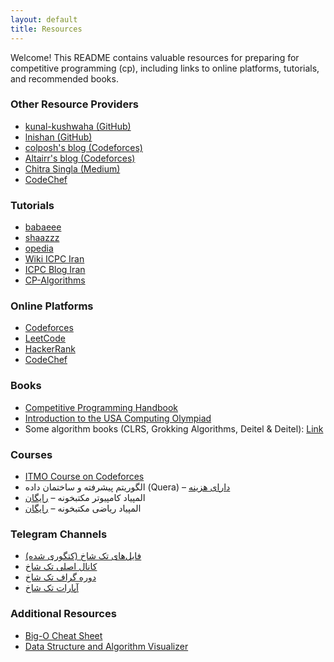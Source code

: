 ```yaml
---
layout: default
title: Resources
---
```


Welcome! This README contains valuable resources for preparing for competitive programming (cp), including links to online platforms, tutorials, and recommended books.

### Other Resource Providers
* [kunal-kushwaha (GitHub)](https://github.com/kunal-kushwaha/Competitive-Programming-Resources)
* [lnishan (GitHub)](https://github.com/lnishan/awesome-competitive-programming)
* [colposh's blog (Codeforces)](https://codeforces.com/blog/entry/109430)
* [Altairr's blog (Codeforces)](https://codeforces.com/blog/entry/111622)
* [Chitra Singla (Medium)](https://medium.com/codess-cafe/the-ultimate-guide-to-competitive-programming-7bde37b70f45)
* [CodeChef](https://www.codechef.com/resources-for-competitive-programming)

### Tutorials
* [babaeee](https://babaeee.ir/)
* [shaazzz](https://shaazzz.ir/)
* [opedia](https://opedia.ir/)
* [Wiki ICPC Iran](https://wiki.icpc.ir/)
* [ICPC Blog Iran](https://icpc.blog.ir/)
* [CP-Algorithms](https://cp-algorithms.com/)

### Online Platforms
* [Codeforces](https://codeforces.com/)
* [LeetCode](https://leetcode.com/)
* [HackerRank](https://www.hackerrank.com/)
* [CodeChef](https://www.codechef.com/)

### Books
* [Competitive Programming Handbook](https://github.com/ctrl-alt-Defeat-icpc/resource/releases/download/dl/cp-handbook.pdf)
* [Introduction to the USA Computing Olympiad](https://github.com/ctrl-alt-Defeat-icpc/resource/releases/download/dl/introduction-to-the-USA-computing-olympiad.pdf)
* Some algorithm books (CLRS, Grokking Algorithms, Deitel & Deitel): [Link](https://github.com/EnAnsari/algorithm-hsu#%D8%AF%D8%A7%D9%86%D9%84%D9%88%D8%AF-%D8%A8%D8%A7%DA%A9%D8%B3-%DA%A9%D8%AA%D8%A7%D8%A8)

### Courses
* [ITMO Course on Codeforces](https://codeforces.com/edu/course/2)
* الگوریتم پیشرفته و ساختمان داده (Quera) – [دارای هزینه](https://quera.org/college/landpage/3016/data-structures-and-algorithmic-thinking)
* المپیاد کامپیوتر مکتبخونه – [رایگان](https://maktabkhooneh.org/learn/computer/)
* المپیاد ریاضی مکتبخونه – [رایگان](https://maktabkhooneh.org/learn/olympic-math/)

### Telegram Channels
* [فایل‌های تک شاخ (کتگوری شده)](https://t.me/OlyTakShakh_gp)
* [کانال اصلی تک شاخ](https://t.me/OlyTakShakh)
* [دوره گراف تک شاخ](https://t.me/OlyTakShakhGraph)
* [آپارات تک شاخ](https://www.aparat.com/OlyTakShakh)

### Additional Resources
* [Big-O Cheat Sheet](https://www.bigocheatsheet.com/)
* [Data Structure and Algorithm Visualizer](https://visualgo.net/en)

